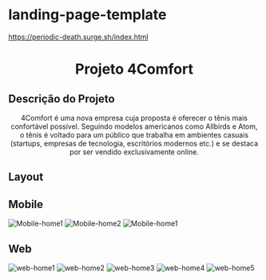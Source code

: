 # landing-page-template

https://periodic-death.surge.sh/index.html



<h1 align="center">Projeto 4Comfort</h1>

## Descrição do Projeto
<p align="center">4Comfort é uma nova empresa cuja proposta é oferecer o tênis mais confortável possível. Seguindo modelos americanos como Allbirds e Atom, o tênis é voltado para um público que trabalha em ambientes casuais (startups, empresas de tecnologia, escritórios modernos etc.) e se destaca por ser vendido exclusivamente online.</p> 

## Layout

## Mobile
![Mobile-home1](/assets/prints/mobile1.jpg)
![Mobile-home2](/assets/prints/mobile2.jpg)
![Mobile-home1](/assets/prints/mobile3.jpg)

## Web
![web-home1](/assets/prints/home1.jpg)
![web-home2](/assets/prints/home2.jpg)
![web-home3](/assets/prints/home3.jpg)
![web-home4](/assets/prints/home4.jpg)
![web-home5](/assets/prints/home5.jpg)

